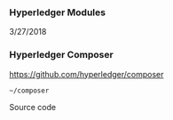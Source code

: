 ### Hyperledger Modules
3/27/2018

### Hyperledger Composer
https://github.com/hyperledger/composer

    ~/composer
Source code

